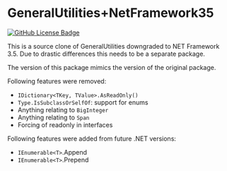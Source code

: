 # GeneralUtilities+NetFramework35

[![GitHub License Badge](https://img.shields.io/github/license/Rephidock/Rephidock.GeneralUtilities)](https://github.com/Rephidock/Rephidock.GeneralUtilities/blob/main/LICENSE) 

This is a source clone of GeneralUtilities downgraded to NET Framework 3.5. Due to drastic differences this needs to be a separate package.

The version of this package mimics the version of the original package.

Following features were removed:
- `IDictionary<TKey, TValue>.AsReadOnly()`
- `Type.IsSubclassOrSelfOf`: support for enums
- Anything relating to `BigInteger`
- Anything relating to `Span`
- Forcing of readonly in interfaces

Following features were added from future .NET versions:
- `IEnumerable<T>`.Append
- `IEnumerable<T>`.Prepend
